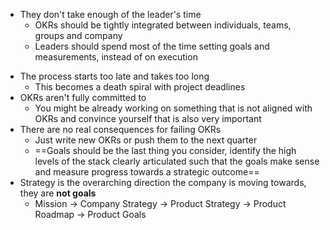 * They don't take enough of the leader's time
	- OKRs should be tightly integrated between individuals, teams, groups and company
	- Leaders should spend most of the time setting goals and measurements, instead of on execution
- The process starts too late and takes too long
	- This becomes a death spiral with project deadlines
- OKRs aren't fully committed to
	- You might be already working on something that is not aligned with OKRs and convince yourself that is also very important
- There are no real consequences for failing OKRs
	- Just write new OKRs or push them to the next quarter
	- ==Goals should be the last thing you consider, identify the high levels of the stack clearly articulated such that the goals make sense and measure progress towards a strategic outcome==
- Strategy is the overarching direction the company is moving towards, they are **not goals**
	- Mission -> Company Strategy -> Product Strategy -> Product Roadmap -> Product Goals